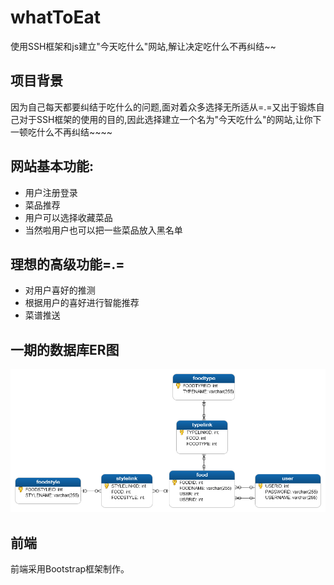 # whatToEat
使用SSH框架和js建立"今天吃什么"网站,解让决定吃什么不再纠结~~

## 项目背景
因为自己每天都要纠结于吃什么的问题,面对着众多选择无所适从=.=又出于锻炼自己对于SSH框架的使用的目的,因此选择建立一个名为"今天吃什么"的网站,让你下一顿吃什么不再纠结~~~~

## 网站基本功能:
* 用户注册登录
* 菜品推荐
* 用户可以选择收藏菜品
* 当然啦用户也可以把一些菜品放入黑名单

## 理想的高级功能=.=
* 对用户喜好的推测
* 根据用户的喜好进行智能推荐
* 菜谱推送
## 一期的数据库ER图
![数据库ER图](https://github.com/dengtianyue/somePhotos/blob/master/Hibernate%E7%9A%84%E5%9F%BA%E6%9C%AC%E7%94%A8%E6%B3%95/eatER.png?raw=true)

## 前端
前端采用Bootstrap框架制作。
